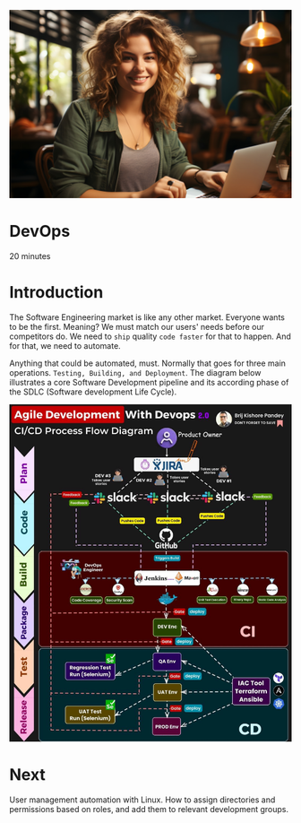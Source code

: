![Introduction](images/female-freelancer-portrait.jpg)
# DevOps 

20 minutes

# Introduction

The Software Engineering market is like any other market. Everyone wants to be the first. Meaning? We must match our users' needs before our competitors do. We need to `ship` quality `code faster` for that to happen. And for that, we need to automate. 

Anything that could be automated, must. Normally that goes for three main operations. `Testing, Building, and Deployment`. The diagram below illustrates a core Software Development pipeline and its according phase of the SDLC (Software development Life Cycle).

![sdlc](images/Agile%2BDevOps.jpeg)

# Next 

User management automation with Linux. How to assign directories and permissions based on roles, and add them to relevant development groups.
